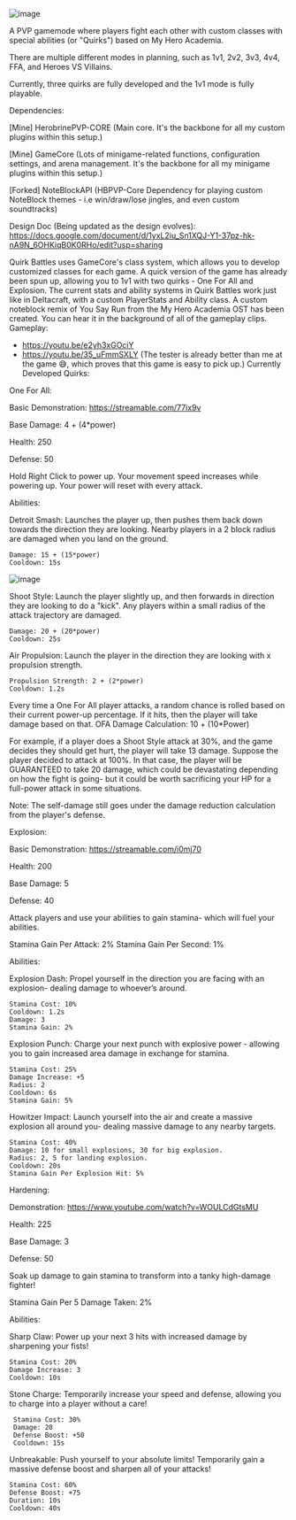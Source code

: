 ![image](https://github.com/user-attachments/assets/03c4bbcf-eca4-4733-84f6-4109a58da3ea)

A PVP gamemode where players fight each other with custom classes with special abilities (or "Quirks") based on My Hero Academia. 

There are multiple different modes in planning, such as 1v1, 2v2, 3v3, 4v4, FFA, and Heroes VS Villains.

Currently, three quirks are fully developed and the 1v1 mode is fully playable.

Dependencies:

[Mine] HerobrinePVP-CORE (Main core. It's the backbone for all my custom plugins within this setup.)

[Mine] GameCore (Lots of minigame-related functions, configuration settings, and arena management. It's the backbone for all my minigame plugins within this setup.)

[Forked] NoteBlockAPI (HBPVP-Core Dependency for playing custom NoteBlock themes - i.e win/draw/lose jingles, and even custom soundtracks)

Design Doc (Being updated as the design evolves): https://docs.google.com/document/d/1yxL2iu_Sn1XQJ-Y1-37pz-hk-nA9N_6OHKiqB0K0RHo/edit?usp=sharing

Quirk Battles uses GameCore's class system, which allows you to develop customized classes for each game. 
A quick version of the game has already been spun up, allowing you to 1v1 with two quirks - One For All and Explosion.
The current stats and ability systems in Quirk Battles work just like in Deltacraft, with a custom PlayerStats and Ability class.
A custom noteblock remix of You Say Run from the My Hero Academia OST has been created. You can hear it in the background of all of the gameplay clips.
Gameplay:
-  https://youtu.be/e2yh3xGOciY
-  https://youtu.be/35_uFmmSXLY (The tester is already better than me at the game 😅, which proves that this game is easy to pick up.)
Currently Developed Quirks:

  One For All: 
  
  Basic Demonstration: https://streamable.com/77ix9v
  
  Base Damage:  4 + (4*power)
 
  Health: 250
 
  Defense: 50
  
  Hold Right Click to power up. Your movement speed increases while powering up.
  Your power will reset with every attack.

  Abilities:

  Detroit Smash: Launches the player up, then pushes them back down towards the direction they are looking. Nearby players in a 2 block radius are damaged when you land on the ground.
   
    Damage: 15 + (15*power)
    Cooldown: 15s
   
  ![image](https://github.com/user-attachments/assets/dca07cdb-9e15-4895-937e-b11a2e5c67a8)

  Shoot Style: Launch the player slightly up, and then forwards in direction they are looking to do a "kick". Any players within a small radius of the attack trajectory are damaged.
   
    Damage: 20 + (20*power)
    Cooldown: 25s
    
  Air Propulsion: Launch the player in the direction they are looking with x propulsion strength.
   
    Propulsion Strength: 2 + (2*power)
    Cooldown: 1.2s

  Every time a One For All player attacks, a random chance is rolled based on their current power-up percentage. 
  If it hits, then the player will take damage based on that. 
  OFA Damage Calculation: 10 + (10*Power)

  For example, if a player does a Shoot Style attack at 30%, and the game decides they should get hurt, the player will take 13 damage.
  Suppose the player decided to attack at 100%. In that case, the player will be GUARANTEED to take 20 damage, which could be devastating depending on how the fight is going- but it could be worth sacrificing your HP for a full-power attack in some situations.

  Note: The self-damage still goes under the damage reduction calculation from the player's defense.


  Explosion:
 
  Basic Demonstration: https://streamable.com/i0mj70
 
  Health: 200
 
  Base Damage: 5
 
  Defense: 40

  Attack players and use your abilities to gain stamina- which will fuel your abilities. 

  Stamina Gain Per Attack: 2%
  Stamina Gain Per Second: 1%

  Abilities:

  Explosion Dash: Propel yourself in the direction you are facing with an explosion- dealing damage to whoever’s around.
    
    Stamina Cost: 10%
    Cooldown: 1.2s
    Damage: 3
    Stamina Gain: 2%     
    
  Explosion Punch: Charge your next punch with explosive power - allowing you to gain increased area damage in exchange for stamina.
   
    Stamina Cost: 25%
    Damage Increase: +5
    Radius: 2
    Cooldown: 6s
    Stamina Gain: 5%
 
  Howitzer Impact: Launch yourself into the air and create a massive explosion all around you- dealing massive damage to any nearby targets.
   
    Stamina Cost: 40%
    Damage: 10 for small explosions, 30 for big explosion.
    Radius: 2, 5 for landing explosion.
    Cooldown: 20s
    Stamina Gain Per Explosion Hit: 5%

Hardening:

Demonstration: https://www.youtube.com/watch?v=WOULCdGtsMU

  Health: 225

  Base Damage: 3
  
  Defense: 50

  Soak up damage to gain stamina to transform into a tanky high-damage fighter!

  Stamina Gain Per 5 Damage Taken: 2%

  Abilities:

  Sharp Claw: Power up your next 3 hits with increased damage by sharpening your fists!

    Stamina Cost: 20%
    Damage Increase: 3
    Cooldown: 10s

   Stone Charge: Temporarily increase your speed and defense, allowing you to charge into a player without a care!

     Stamina Cost: 30%
     Damage: 20
     Defense Boost: +50
     Cooldown: 15s

  Unbreakable: Push yourself to your absolute limits! Temporarily gain a massive defense boost and sharpen all of your attacks!

    Stamina Cost: 60%
    Defense Boost: +75
    Duration: 10s
    Cooldown: 40s
  
